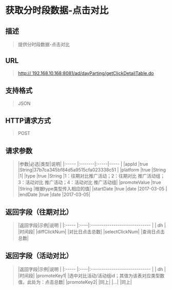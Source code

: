 # 获取分时段数据-点击对比## 描述
> 提供分时段数据-点击对比

## URL
> [http:// 192.168.10.168:8081/ad/dayParting/getClickDetailTable.do](http://dataviewer.ilongyuan.com.cn/ad/dayParting/getClickDetailTable.do)

## 支持格式
> JSON

## HTTP请求方式
> POST

## 请求参数
> |参数|必选|类型|说明|
|:-----  |:-------|:-----|-----                               |
|appId  |true    |String|37b7ca345bf84d5a9515cfa023338c51  |
|platform    |true    |String   |1| 
|type    |true    |String   |1：往期对比推广活动；2：往期对比 推广活动组；3：活动对比 推广活动；4：活动对比 推广活动组| 
|promoteValue    |true    |String   |根据type类型传入相应的值|
|startDate    |true    |date   |2017-03-05 |
|endDate    |true    |date   |2017-03-05|   


## 返回字段（往期对比）
> |返回字段|示例|说明                              |
|:-----   |:----|:-----------------------------    |
| dh    |  |时间段|
|diffClickNum|  |对比日点击总数|
|selectClickNum|  |查询日点击总数|

## 返回字段（活动对比）
> |返回字段|示例|说明                              |
|:-----   |:----|:-----------------------------    |
| dh    |  |时间段|
|promoteKey1|  |选中对比活动/活动组id；其值为该表对应类型数值，此处为：点击总数|
|promoteKey2|  |同上|
|...|  |同上|

